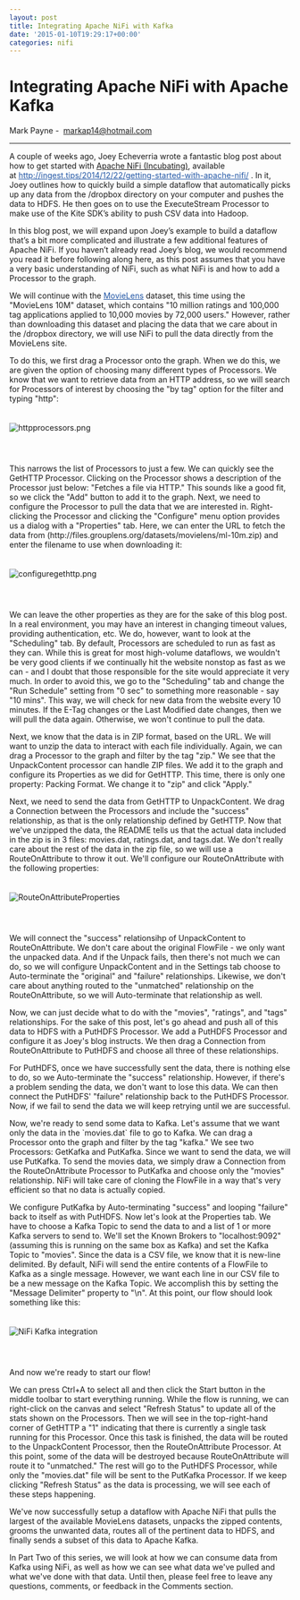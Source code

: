 ```yaml
---
layout: post
title: Integrating Apache NiFi with Kafka
date: '2015-01-10T19:29:17+00:00'
categories: nifi
---
```

<h1>
    Integrating Apache NiFi with Apache Kafka
</h1>

<p> 
   <span class="author">Mark Payne -&nbsp;</span>
   <span class="author"><a href="mailto:markap14@hotmail.com">markap14@hotmail.com</a></span>
</p>

<hr />

<p class="adp">A couple of weeks ago, Joey Echeverria wrote a fantastic blog post about how to get started with <a href="http://nifi.incubator.apache.org">Apache NiFi (Incubating)</a>, available at&nbsp;<a href="http://ingest.tips/2014/12/22/getting-started-with-apache-nifi/" class="bare" style="box-sizing: border-box; color: #2156a5; text-decoration: underline; line-height: inherit; background: transparent;">http://ingest.tips/2014/12/22/getting-started-with-apache-nifi/</a> . In it, Joey outlines how to quickly build a simple dataflow that automatically picks up any data from the /dropbox directory on your computer and pushes the data to HDFS. He then goes on to use the ExecuteStream Processor to make use of the Kite SDK’s ability to push CSV data into Hadoop.</p> 

<p class="adp">In this blog post, we will expand upon Joey’s example to build a dataflow that’s a bit more complicated and illustrate a few additional features of Apache NiFi. If you haven’t already read Joey’s blog, we would recommend you read it before following along here, as this post assumes that you have a very basic understanding of NiFi, such as what NiFi is and how to add a Processor to the graph.</p> 

<p class="adp">We will continue with the <a href="http://grouplens.org/datasets/movielens/" style="box-sizing: border-box; color: #2156a5; text-decoration: underline; line-height: inherit; background: transparent;">MovieLens</a> dataset, this time using the &quot;MovieLens 10M&quot; dataset, which contains &quot;10 million ratings and 100,000 tag applications applied to 10,000 movies by 72,000 users.&quot; However, rather than downloading this dataset and placing the data that we care about in the /dropbox directory, we will use NiFi to pull the data directly from the MovieLens site.</p> 

<p class="adp">To do this, we first drag a Processor onto the graph. When we do this, we are given the option of choosing many different types of Processors. We know that we want to retrieve data from an HTTP address, so we will search for Processors of interest by choosing the &quot;by tag&quot; option for the filter and typing &quot;http&quot;:</p> 

<img class="centered" src="https://blogs.apache.org/nifi/mediaresource/1c065572-1eda-4df4-b104-c4926b6a2a07" alt="httpprocessors.png" style="margin-bottom: 3em; margin-top: 1.5em;" />

<p class="adp">
This narrows the list of Processors to just a few. We can quickly see the GetHTTP Processor. Clicking on
the Processor shows a description of the Processor just below: "Fetches a file via HTTP." This sounds like 
a good fit, so we click the "Add" button to add it to the graph. Next, we need to configure the Processor to 
pull the data that we are interested in. Right-clicking the Processor and clicking the "Configure" menu 
option provides us a dialog with a "Properties" tab. Here, we can enter the URL to fetch the data from
(http://files.grouplens.org/datasets/movielens/ml-10m.zip) and enter the filename to use when downloading it:
</p>

<img class="centered" src="https://blogs.apache.org/nifi/mediaresource/f20864ca-4f44-41af-a837-cf66f44caf85" alt="configuregethttp.png" style="margin-bottom: 3em; margin-top: 1.5em;" />

<p class="adp">
We can leave the other properties as they are for the sake of this blog post. In a real environment, 
you may have an interest in changing timeout values, providing authentication, etc. We do, however, want to look at the
"Scheduling" tab. By default, Processors are scheduled to run as fast as they can. While this is great for most high-volume
dataflows, we wouldn't be very good clients if we continually hit the website nonstop as fast as we can - and I doubt that those
responsible for the site would appreciate it very much. In order to avoid this, we go to the "Scheduling" tab and change the
"Run Schedule" setting from "0 sec" to something more reasonable - say "10 mins". This way, we will check for new data
from the website every 10 minutes. If the E-Tag changes or the Last Modified date changes, then we will pull the data again.
Otherwise, we won't continue to pull the data.
</p>

<p class="adp">
Next, we know that the data is in ZIP format, based on the URL. We will want to unzip the data to interact with
each file individually. Again, we can drag a Processor to the graph and filter by the tag "zip." We see that the
UnpackContent processor can handle ZIP files. We add it to the graph and configure its Properties as we did for
GetHTTP. This time, there is only one property: Packing Format. We change it to "zip" and click "Apply."
</p>

<p class="adp">
Next, we need to send the data from GetHTTP to UnpackContent. We drag a Connection between the Processors and
include the "success" relationship, as that is the only relationship defined by GetHTTP. Now that we've unzipped
the data, the README tells us that the actual data included in the zip is in 3 files: 
<span class="code">movies.dat</span>, <span class="code">ratings.dat</span>,
and <span class="code">tags.dat</span>. We don't really care about the rest of the data in the zip file, so we will use a RouteOnAttribute
to throw it out. We'll configure our RouteOnAttribute with the following properties:
</p>

<img class="centered" src="https://blogs.apache.org/nifi/mediaresource/150f71a1-c5c5-4721-add9-6d5b9f99cd57" alt="RouteOnAttributeProperties" style="margin-top: 1.5em; margin-bottom: 3em;" />

<p class="adp" style="margin-top: 1em;">
We will connect the "success" relationsihp of UnpackContent to RouteOnAttribute. We don't care about the original
FlowFile - we only want the unpacked data. And if the Unpack fails, then there's not much we can do, so we will
configure UnpackContent and in the Settings tab choose to Auto-terminate the "original" and "failure" relationships.
Likewise, we don't care about anything routed to the "unmatched" relationship on the RouteOnAttribute, so we will
Auto-terminate that relationship as well.
</p>

<p class="adp">
Now, we can just decide what to do with the "movies", "ratings", and "tags" relationships. For the sake of this
post, let's go ahead and push all of this data to HDFS with a PutHDFS Processor. We add a PutHDFS Processor and
configure it as Joey's blog instructs. We then drag a Connection from RouteOnAttribute to PutHDFS and choose
all three of these relationships.
</p>

<p class="adp">
For PutHDFS, once we have successfully sent the data, there is nothing else to do, so we Auto-terminate the "success"
relationship. However, if there's a problem sending the data, we don't want to lose this data. We can then connect
the PutHDFS' "failure" relationship back to the PutHDFS Processor. Now, if we fail to send the data we will keep
retrying until we are successful.
</p>

<p class="adp">
Now, we're ready to send some data to Kafka. Let's assume that we want only the data in the `movies.dat` file to
go to Kafka. We can drag a Processor onto the graph and filter by the tag "kafka." We see two Processors: GetKafka
and PutKafka. Since we want to send the data, we will use PutKafka. To send the movies data, we simply draw a Connection
from the RouteOnAttribute Processor to PutKafka and choose only the "movies" relationship. NiFi will take care of cloning
the FlowFile in a way that's very efficient so that no data is actually copied.
</p>

<p class="adp">
We configure PutKafka by Auto-terminating "success" and looping "failure" back to itself as with PutHDFS. Now let's look
at the Properties tab. We have to choose a Kafka Topic to send the data to and a list of 1 or more Kafka servers to send to.
We'll set the Known Brokers to "localhost:9092" (assuming this is running on the same box as Kafka) and set the Kafka Topic 
to "movies". Since the data is a CSV file, we know that it is new-line delimited. By default, NiFi will send the entire contents of
a FlowFile to Kafka as a single message. However, we want each line in our CSV file to be a new message on the Kafka Topic. 
We accomplish this by setting the "Message Delimiter" property to "\n". At this point, our flow should look something like this:
</p>

<img class="centered" src="https://blogs.apache.org/nifi/mediaresource/54cf98ef-530d-4206-9da3-89deda141f0e" alt="NiFi Kafka integration" style="margin-bottom: 3em; margin-top: 1.5em;" />


<p class="adp">
And now we're ready to start our flow!
</p>

<p>
We can press Ctrl+A to select all and then click the Start button in the middle toolbar to start everything running. While the flow is running, we can right-click on the canvas and select "Refresh Status" to update all of the stats shown on the Processors. Then we will see in the top-right-hand corner of GetHTTP a "1" indicating that there is currently a single task running for this Processor. Once this task is finished, the data will be routed to the UnpackContent Processor, then the RouteOnAttribute Processor. At this point, some of the data will be destroyed because RouteOnAttribute will route it to "unmatched." The rest will go to the PutHDFS Processor, while only the "movies.dat" file will be sent to the PutKafka Processor. If we keep clicking "Refresh Status" as the data is processing, we will see each of these steps happening.
</p>

<p>
We've now successfully setup a dataflow with Apache NiFi that pulls the largest of the available MovieLens datasets, unpacks the zipped contents, grooms the unwanted data, routes all of the pertinent data to HDFS, and finally sends a subset of this data to Apache Kafka.
</p>

<p>
In Part Two of this series, we will look at how we can consume data from Kafka using NiFi, as well as how we can see what data we've pulled and what we've done with that data. Until then, please feel free to leave any questions, comments, or feedback in the Comments section.
</p>

